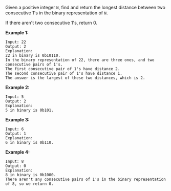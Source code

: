 Given a positive integer `N`, find and return the longest distance between two consecutive 1's in the binary representation of `N`.

If there aren't two consecutive 1's, return 0.

**Example 1:**

```
Input: 22
Output: 2
Explanation:
22 in binary is 0b10110.
In the binary representation of 22, there are three ones, and two consecutive pairs of 1's.
The first consecutive pair of 1's have distance 2.
The second consecutive pair of 1's have distance 1.
The answer is the largest of these two distances, which is 2.
```

**Example 2:**

```
Input: 5
Output: 2
Explanation:
5 in binary is 0b101.
```

**Example 3:**

```
Input: 6
Output: 1
Explanation:
6 in binary is 0b110.
```

**Example 4:**

```
Input: 8
Output: 0
Explanation:
8 in binary is 0b1000.
There aren't any consecutive pairs of 1's in the binary representation of 8, so we return 0.
```
